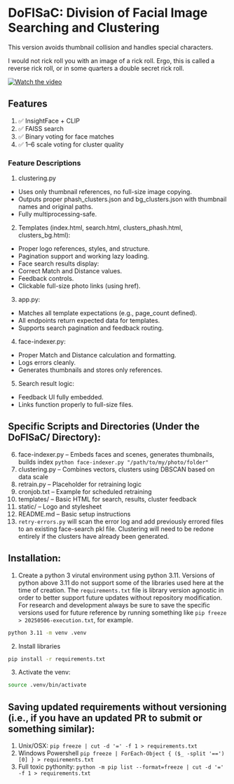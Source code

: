 # DoFISaC: Division of Facial Image Searching and Clustering

This version avoids thumbnail collision and handles special characters. 

I would not rick roll you with an image of a rick roll. Ergo, this is called a reverse rick roll, or in some quarters a double secret rick roll. 

[![Watch the video](https://img.youtube.com/vi/dQw4w9WgXcQ/hqdefault.jpg)](https://www.youtube.com/watch?v=raRGnueg8Lo)

## Features
1. ✅ InsightFace + CLIP
2. ✅ FAISS search
3. ✅ Binary voting for face matches
4. ✅ 1–6 scale voting for cluster quality

### Feature Descriptions
1.	clustering.py
 - Uses only thumbnail references, no full-size image copying.
 - Outputs proper phash_clusters.json and bg_clusters.json with thumbnail names and original paths.
 - Fully multiprocessing-safe.
2.	Templates (index.html, search.html, clusters_phash.html, clusters_bg.html):
 - Proper logo references, styles, and structure.
 - Pagination support and working lazy loading.
 - Face search results display:
 - Correct Match and Distance values.
 - Feedback controls.
 - Clickable full-size photo links (using href).
3.	app.py:
 - Matches all template expectations (e.g., page_count defined).
 - All endpoints return expected data for templates.
 - Supports search pagination and feedback routing.
4.	face-indexer.py:
 - Proper Match and Distance calculation and formatting.
 - Logs errors cleanly.
 - Generates thumbnails and stores only references.
5.	Search result logic:
 - Feedback UI fully embedded.
 - Links function properly to full-size files.

## Specific Scripts and Directories (Under the DoFISaC/ Directory): 
6. face-indexer.py – Embeds faces and scenes, generates thumbnails, builds index `python face-indexer.py "/path/to/my/photo/folder"`
7. clustering.py – Combines vectors, clusters using DBSCAN based on data scale
8. retrain.py – Placeholder for retraining logic
9. cronjob.txt – Example for scheduled retraining
10. templates/ – Basic HTML for search, results, cluster feedback
11. static/ – Logo and stylesheet
12. README.md – Basic setup instructions
13. `retry-errors.py` will scan the error log and add previously errored files to an existing face-search pkl file. Clustering will need to be redone entirely if the clusters have already been generated. 


## Installation:
1. Create a python 3 virutal environment using python 3.11. Versions of python above 3.11 do not support some of the libraries used here at the time of creation. The `requirements.txt` file is library version agnostic in order to better support future updates without repository modification. For research and development always be sure to save the specific versions used for future reference by running something like `pip freeze > 20250506-execution.txt`, for example. 

```bash
python 3.11 -m venv .venv
```
2. Install libraries
```bash
pip install -r requirements.txt
```
3. Activate the venv: 
```bash
source .venv/bin/activate
```


## Saving updated requirements without versioning (i.e., if you have an updated PR to submit or something similar):
1. Unix/OSX: `pip freeze | cut -d '=' -f 1 > requirements.txt`
2. Windows Powershell `pip freeze | ForEach-Object { ($_ -split '==')[0] } > requirements.txt`
3. Full toxic pythonity: `python -m pip list --format=freeze | cut -d '=' -f 1 > requirements.txt`


